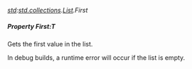 _[std](../../modules/std/std-module.md):[std.collections](../../modules/std/std-collections.md).[List<T>](../../modules/std/std-collections-list.md).First_
##### Property First:T
Gets the first value in the list.

In debug builds, a runtime error will occur if the list is empty.

